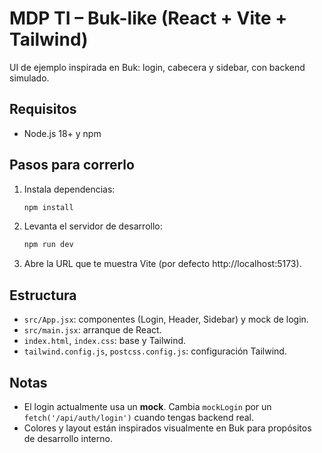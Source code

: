 # MDP TI – Buk-like (React + Vite + Tailwind)

UI de ejemplo inspirada en Buk: login, cabecera y sidebar, con backend simulado.

## Requisitos
- Node.js 18+ y npm

## Pasos para correrlo
1. Instala dependencias:
   ```bash
   npm install
   ```
2. Levanta el servidor de desarrollo:
   ```bash
   npm run dev
   ```
3. Abre la URL que te muestra Vite (por defecto http://localhost:5173).

## Estructura
- `src/App.jsx`: componentes (Login, Header, Sidebar) y mock de login.
- `src/main.jsx`: arranque de React.
- `index.html`, `index.css`: base y Tailwind.
- `tailwind.config.js`, `postcss.config.js`: configuración Tailwind.

## Notas
- El login actualmente usa un **mock**. Cambia `mockLogin` por un `fetch('/api/auth/login')` cuando tengas backend real.
- Colores y layout están inspirados visualmente en Buk para propósitos de desarrollo interno.
